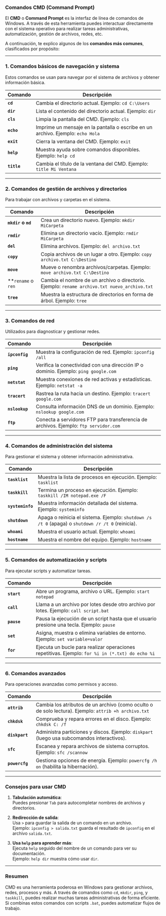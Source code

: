 ### **Comandos CMD (Command Prompt)**
El **CMD** o **Command Prompt** es la interfaz de línea de comandos de Windows. A través de esta herramienta puedes interactuar directamente con el sistema operativo para realizar tareas administrativas, automatización, gestión de archivos, redes, etc.

A continuación, te explico algunos de los **comandos más comunes**, clasificados por propósito:

---

### **1. Comandos básicos de navegación y sistema**
Estos comandos se usan para navegar por el sistema de archivos y obtener información básica.

| **Comando**     | **Descripción**                                                                 |
|------------------|---------------------------------------------------------------------------------|
| **`cd`**        | Cambia el directorio actual. Ejemplo: `cd C:\Users`                             |
| **`dir`**       | Lista el contenido del directorio actual. Ejemplo: `dir`                       |
| **`cls`**       | Limpia la pantalla del CMD. Ejemplo: `cls`                                     |
| **`echo`**      | Imprime un mensaje en la pantalla o escribe en un archivo. Ejemplo: `echo Hola` |
| **`exit`**      | Cierra la ventana del CMD. Ejemplo: `exit`                                     |
| **`help`**      | Muestra ayuda sobre comandos disponibles. Ejemplo: `help cd`                   |
| **`title`**     | Cambia el título de la ventana del CMD. Ejemplo: `title Mi Ventana`            |

---

### **2. Comandos de gestión de archivos y directorios**
Para trabajar con archivos y carpetas en el sistema.

| **Comando**       | **Descripción**                                                                                   |
|--------------------|---------------------------------------------------------------------------------------------------|
| **`mkdir` o `md`**| Crea un directorio nuevo. Ejemplo: `mkdir MiCarpeta`                                              |
| **`rmdir`**       | Elimina un directorio vacío. Ejemplo: `rmdir MiCarpeta`                                           |
| **`del`**         | Elimina archivos. Ejemplo: `del archivo.txt`                                                      |
| **`copy`**        | Copia archivos de un lugar a otro. Ejemplo: `copy archivo.txt C:\Destino`                         |
| **`move`**        | Mueve o renombra archivos/carpetas. Ejemplo: `move archivo.txt C:\Destino`                        |
| **`rename` o `ren`| Cambia el nombre de un archivo o directorio. Ejemplo: `rename archivo.txt nuevo_archivo.txt`      |
| **`tree`**        | Muestra la estructura de directorios en forma de árbol. Ejemplo: `tree`                          |

---

### **3. Comandos de red**
Utilizados para diagnosticar y gestionar redes.

| **Comando**         | **Descripción**                                                                                         |
|----------------------|---------------------------------------------------------------------------------------------------------|
| **`ipconfig`**       | Muestra la configuración de red. Ejemplo: `ipconfig /all`                                              |
| **`ping`**           | Verifica la conectividad con una dirección IP o dominio. Ejemplo: `ping google.com`                    |
| **`netstat`**        | Muestra conexiones de red activas y estadísticas. Ejemplo: `netstat -a`                                |
| **`tracert`**        | Rastrea la ruta hacia un destino. Ejemplo: `tracert google.com`                                        |
| **`nslookup`**       | Consulta información DNS de un dominio. Ejemplo: `nslookup google.com`                                 |
| **`ftp`**            | Conecta a servidores FTP para transferencia de archivos. Ejemplo: `ftp servidor.com`                   |

---

### **4. Comandos de administración del sistema**
Para gestionar el sistema y obtener información administrativa.

| **Comando**           | **Descripción**                                                                                          |
|------------------------|----------------------------------------------------------------------------------------------------------|
| **`tasklist`**         | Muestra la lista de procesos en ejecución. Ejemplo: `tasklist`                                          |
| **`taskkill`**         | Termina un proceso en ejecución. Ejemplo: `taskkill /IM notepad.exe /F`                                 |
| **`systeminfo`**       | Muestra información detallada del sistema. Ejemplo: `systeminfo`                                       |
| **`shutdown`**         | Apaga o reinicia el sistema. Ejemplo: `shutdown /s /t 0` (apaga) o `shutdown /r /t 0` (reinicia).       |
| **`whoami`**           | Muestra el usuario actual. Ejemplo: `whoami`                                                           |
| **`hostname`**         | Muestra el nombre del equipo. Ejemplo: `hostname`                                                      |

---

### **5. Comandos de automatización y scripts**
Para ejecutar scripts y automatizar tareas.

| **Comando**          | **Descripción**                                                                                           |
|-----------------------|-----------------------------------------------------------------------------------------------------------|
| **`start`**          | Abre un programa, archivo o URL. Ejemplo: `start notepad`                                                |
| **`call`**           | Llama a un archivo por lotes desde otro archivo por lotes. Ejemplo: `call script.bat`                    |
| **`pause`**          | Pausa la ejecución de un script hasta que el usuario presione una tecla. Ejemplo: `pause`                |
| **`set`**            | Asigna, muestra o elimina variables de entorno. Ejemplo: `set variable=valor`                           |
| **`for`**            | Ejecuta un bucle para realizar operaciones repetitivas. Ejemplo: `for %i in (*.txt) do echo %i`          |

---

### **6. Comandos avanzados**
Para operaciones avanzadas como permisos y acceso.

| **Comando**           | **Descripción**                                                                                          |
|------------------------|----------------------------------------------------------------------------------------------------------|
| **`attrib`**          | Cambia los atributos de un archivo (como oculto o de solo lectura). Ejemplo: `attrib +h archivo.txt`     |
| **`chkdsk`**          | Comprueba y repara errores en el disco. Ejemplo: `chkdsk C: /f`                                         |
| **`diskpart`**        | Administra particiones y discos. Ejemplo: `diskpart` (luego usa subcomandos interactivos).               |
| **`sfc`**             | Escanea y repara archivos de sistema corruptos. Ejemplo: `sfc /scannow`                                 |
| **`powercfg`**        | Gestiona opciones de energía. Ejemplo: `powercfg /h on` (habilita la hibernación).                      |

---

### **Consejos para usar CMD**
1. **Tabulación automática**:  
   Puedes presionar `Tab` para autocompletar nombres de archivos y directorios.
   
2. **Redirección de salida**:  
   Usa `>` para guardar la salida de un comando en un archivo.  
   Ejemplo: `ipconfig > salida.txt` guarda el resultado de `ipconfig` en el archivo `salida.txt`.

3. **Usa `help` para aprender más**:  
   Ejecuta `help` seguido del nombre de un comando para ver su documentación.  
   Ejemplo: `help dir` muestra cómo usar `dir`.

---

### **Resumen**
CMD es una herramienta poderosa en Windows para gestionar archivos, redes, procesos y más. A través de comandos como `cd`, `mkdir`, `ping`, y `taskkill`, puedes realizar muchas tareas administrativas de forma eficiente. Si combinas estos comandos con scripts `.bat`, puedes automatizar flujos de trabajo.
